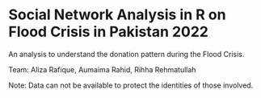 # Social Network Analysis in R on Flood Crisis in Pakistan 2022
An analysis to understand the donation pattern during the Flood Crisis.

Team: Aliza Rafique, Aumaima Rahid, Rihha Rehmatullah


Note: Data can not be available to protect the identities of those involved.
